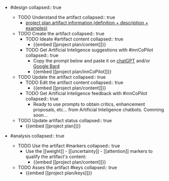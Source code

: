 
- #design
   collapsed:: true
  - TODO Understand the artifact
    collapsed:: true
    - [project plan artifact information (definition + description + examples)](https://go.innbok.com/#/page/innBoK%2Fproject-plan%2Finfo)
  - TODO Create the artifact
     collapsed:: true
    - TODO Ideate #artifact content
      collapsed:: true
      - {{embed [[project plan/content]]}}
    - TODO Get Artificial Inteligence suggestions with #innCoPilot
      collapsed:: true
      - Copy the prompt below and paste it on [chatGPT](https://chat.openai.com) and/or [Google Bard](https://bard.google.com/chat)
      - {{embed [[project plan/innCoPilot]]}}
  - TODO Update the artifact
    collapsed:: true
    - TODO Edit the artifact content
     collapsed:: true
      - {{embed [[project plan/content]]}}
    - TODO Get Artificial Inteligence feedback with #innCoPilot
      collapsed:: true
      - Ready to use prompts to obtain critics, enhancement proposals, etc... from Artificial Inteligence chatbots. Comming soon...
  - TODO Update artifact status
    collapsed:: true
    - {{embed [[project plan]]}}


- #analysis
  collapsed:: true
  - TODO Use the artifact #markers
    collapsed:: true
    - Use the [[weight]] - [[uncertainty]] - [[attention]] markers to qualify the artifact's content:
      - {{embed [[project plan/content]]}}
  - TODO Asses the artifact #keys
    collapsed:: true
    - {{embed [[project plan/keys]]}}



